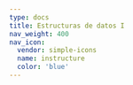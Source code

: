 ```yaml
---
type: docs
title: Estructuras de datos I
nav_weight: 400
nav_icon:
  vendor: simple-icons
  name: instructure
  color: 'blue'
---
```


